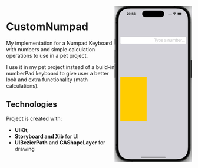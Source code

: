 <img align="right" width="210" src="https://raw.githubusercontent.com/artexhibit/CustomNumpad/master/Assets/preview.gif">

# CustomNumpad

My implementation for a Numpad Keyboard with numbers and simple calculation operations to use in a pet project.

I use it in my pet project instead of a build-in numberPad keyboard to give user a better look and extra functionality (math calculations).

## Technologies

Project is created with:

-   **UIKit**;
-   **Storyboard and Xib** for UI
-   **UIBezierPath** and **CAShapeLayer** for drawing
